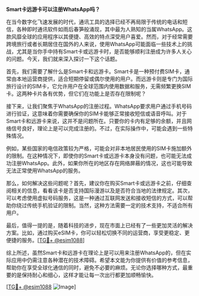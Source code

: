 **Smart卡远游卡可以注册WhatsApp吗？**

在当今数字化飞速发展的时代，通讯工具的选择已经不再局限于传统的电话和短信，各种即时通讯软件如雨后春笋般涌现，其中最为人熟知的当属WhatsApp。这款风靡全球的应用程序以其便捷、高效的特点深受用户喜爱。然而，对于经常需要跨境旅行或者长期居住在国外的人来说，使用WhatsApp可能面临一些技术上的挑战，尤其是当你手中持有Smart卡或远游卡时，是否能够顺利注册成为许多人关心的问题。今天，我们就来深入探讨一下这个话题。

首先，我们需要了解什么是Smart卡和远游卡。Smart卡是一种预付费SIM卡，通常由本地运营商提供，适合短期停留或偶尔使用的用户。而远游卡则是专门为国际旅行设计的SIM卡，它允许用户在全球范围内使用数据和服务，无需频繁更换SIM卡。这两种卡片各有优势，但它们在功能上是否存在限制呢？

接下来，让我们聚焦于WhatsApp的注册过程。WhatsApp要求用户通过手机号码进行验证，这意味着你需要确保你的SIM卡能够正常接收短信或语音呼叫。对于Smart卡和远游卡来说，这并不是问题所在。只要你的卡内有足够的余额，并且网络信号良好，理论上是可以完成注册的。不过，在实际操作中，可能会遇到一些特殊情况。

例如，某些国家的电信政策较为严格，可能会对非本地居民使用的SIM卡施加额外的限制。在这种情况下，即使你的Smart卡或远游卡本身没有问题，也可能无法成功注册WhatsApp。此外，如果你所在的地区存在网络屏蔽的情况，这也可能导致无法正常使用WhatsApp的服务。

那么，如何解决这些问题呢？首先，建议你在购买Smart卡或远游卡之前，仔细查阅相关的信息，看看该卡是否支持国际漫游以及是否符合当地的法律规定。其次，可以考虑使用虚拟号码服务，这是一种通过互联网发送和接收短信的方式，可以帮助你绕过传统手机验证的限制。当然，这种方法需要一定的技术支持，不适合所有用户。

最后，值得一提的是，随着科技的进步，现在市面上已经有了一些更加灵活的解决方案。比如，通过购买eSIM卡，你可以轻松切换不同的运营商，享受更稳定、更便捷的服务。[[TG💪+ @esim1088](https://t.me/s/esim1088)]

综上所述，虽然Smart卡和远游卡在理论上是可以用来注册WhatsApp的，但在实际应用中仍需注意各种潜在的技术障碍。希望本文能为你提供有价值的参考信息，帮助你在享受全球化通信的同时，避免不必要的麻烦。无论你选择哪种方式，最重要的是保持耐心和细心，这样才能让每一次出行都更加顺畅愉快。

[[TG💪+ @esim1088](https://t.me/s/esim1088) ![Image](https://i.postimg.cc/4NQfJmqS/Snipaste-2025-05-13-00-14-12.png)]